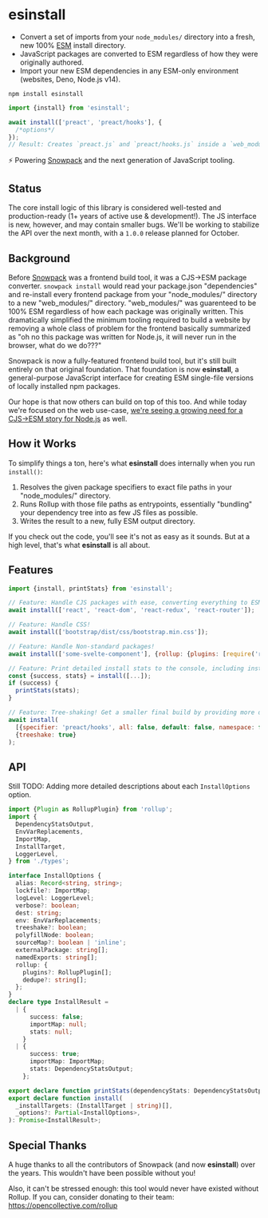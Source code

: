 # esinstall

- Convert a set of imports from your `node_modules/` directory into a fresh, new 100% [ESM](https://developer.mozilla.org/en-US/docs/Web/JavaScript/Reference/Statements/import) install directory.
- JavaScript packages are converted to ESM regardless of how they were originally authored.
- Import your new ESM dependencies in any ESM-only environment (websites, Deno, Node.js v14).

```
npm install esinstall
```

```js
import {install} from 'esinstall';

await install(['preact', 'preact/hooks'], {
  /*options*/
});
// Result: Creates `preact.js` and `preact/hooks.js` inside a `web_modules/` directory in your current directory.
```

⚡️ Powering [Snowpack](https://www.snowpack.dev) and the next generation of JavaScript tooling.

## Status

The core install logic of this library is considered well-tested and production-ready (1+ years of active use & development!). The JS interface is new, however, and may contain smaller bugs. We'll be working to stabilize the API over the next month, with a `1.0.0` release planned for October.

## Background

Before [Snowpack](https://snowpack.dev/) was a frontend build tool, it was a CJS->ESM package converter. `snowpack install` would read your package.json "dependencies" and re-install every frontend package from your "node_modules/" directory to a new "web_modules/" directory. "web_modules/" was guarenteed to be 100% ESM regardless of how each package was originally written. This dramatically simplified the minimum tooling required to build a website by removing a whole class of problem for the frontend basically summarized as "oh no this package was written for Node.js, it will never run in the browser, what do we do???"

Snowpack is now a fully-featured frontend build tool, but it's still built entirely on that original foundation. That foundation is now **esinstall**, a general-purpose JavaScript interface for creating ESM single-file versions of locally installed npm packages.

Our hope is that now others can build on top of this too. And while today we're focused on the web use-case, [we're seeing a growing need for a CJS->ESM story for Node.js](https://changelog.com/jsparty/137) as well.

## How it Works

To simplify things a ton, here's what **esinstall** does internally when you run `install()`:

1. Resolves the given package specifiers to exact file paths in your "node_modules/" directory.
2. Runs Rollup with those file paths as entrypoints, essentially "bundling" your dependency tree into as few JS files as possible.
3. Writes the result to a new, fully ESM output directory.

If you check out the code, you'll see it's not as easy as it sounds. But at a high level, that's what **esinstall** is all about.

## Features

```js
import {install, printStats} from 'esinstall';

// Feature: Handle CJS packages with ease, converting everything to ESM!
await install(['react', 'react-dom', 'react-redux', 'react-router']);

// Feature: Handle CSS!
await install(['bootstrap/dist/css/bootstrap.min.css']);

// Feature: Handle Non-standard packages!
await install(['some-svelte-component'], {rollup: {plugins: [require('rollup-plugin-svelte')()]}});

// Feature: Print detailed install stats to the console, including installed file sizes.
const {success, stats} = install([...]);
if (success) {
  printStats(stats);
}

// Feature: Tree-shaking! Get a smaller final build by providing more detailed install targets.
await install(
  [{specifier: 'preact/hooks', all: false, default: false, namespace: false, named: ['useState', 'useEffect']}],
  {treeshake: true}
);
```

## API

Still TODO: Adding more detailed descriptions about each `InstallOptions` option.

```ts
import {Plugin as RollupPlugin} from 'rollup';
import {
  DependencyStatsOutput,
  EnvVarReplacements,
  ImportMap,
  InstallTarget,
  LoggerLevel,
} from './types';

interface InstallOptions {
  alias: Record<string, string>;
  lockfile?: ImportMap;
  logLevel: LoggerLevel;
  verbose?: boolean;
  dest: string;
  env: EnvVarReplacements;
  treeshake?: boolean;
  polyfillNode: boolean;
  sourceMap?: boolean | 'inline';
  externalPackage: string[];
  namedExports: string[];
  rollup: {
    plugins?: RollupPlugin[];
    dedupe?: string[];
  };
}
declare type InstallResult =
  | {
      success: false;
      importMap: null;
      stats: null;
    }
  | {
      success: true;
      importMap: ImportMap;
      stats: DependencyStatsOutput;
    };

export declare function printStats(dependencyStats: DependencyStatsOutput): string;
export declare function install(
  _installTargets: (InstallTarget | string)[],
  _options?: Partial<InstallOptions>,
): Promise<InstallResult>;
```

## Special Thanks

A huge thanks to all the contributors of Snowpack (and now **esinstall**) over the years. This wouldn't have been possible without you!

Also, it can't be stressed enough: this tool would never have existed without Rollup. If you can, consider donating to their team: https://opencollective.com/rollup
